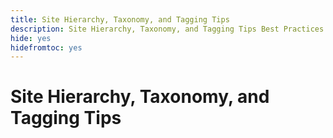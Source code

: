 ```yaml
---
title: Site Hierarchy, Taxonomy, and Tagging Tips
description: Site Hierarchy, Taxonomy, and Tagging Tips Best Practices
hide: yes
hidefromtoc: yes
---
```


# Site Hierarchy, Taxonomy, and Tagging Tips